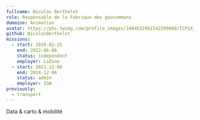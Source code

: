 ```yaml
---
fullname: Nicolas Berthelot
role: Responsable de la Fabrique des géocommuns
domaine: Animation
avatar: https://pbs.twimg.com/profile_images/1484532961542299660/ICP1Xjyg_400x400.jpg
github: NicolasBerthelot
missions:
  - start: 2020-02-25
    end: 2022-06-06
    status: independent
    employer: LaZone
  - start: 2021-12-06
    end: 2024-12-06
    status: admin
    employer: IGN
previously:
  - transport
---
```

Data & carto & mobilité